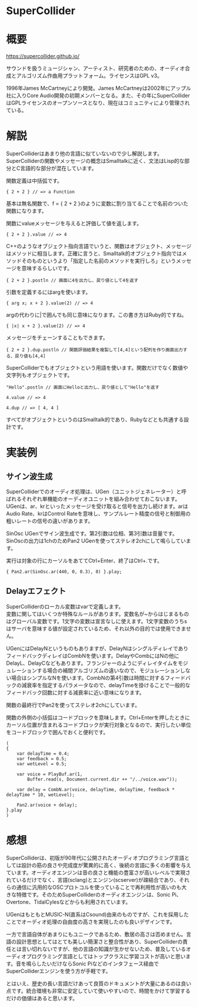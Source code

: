 SuperCollider
===

# 概要

https://supercollider.github.io/

サウンドを扱うミュージシャン、アーティスト、研究者のための、オーディオ合成とアルゴリズム作曲用プラットフォーム。ライセンスはGPL v3。

1996年James McCartneyにより開発。James McCartneyは2002年にアップル社に入りCore Audio開発の初期メンバーとなる。また、その年にSuperColliderはGPLライセンスのオープンソースとなり、現在はコミュニティにより管理されている。

# 解説

SuperColliderはあまり他の言語に似ていないので少し解説します。SuperColliderの関数やメッセージの概念はSmalltalkに近く、文法はLisp的な部分とC言語的な部分が混在しています。

関数定義は中括弧です。

```SuperCollider
{ 2 + 2 } // => a Function
```

基本は無名関数で、f = { 2 + 2 }のように変数に割り当てることで名前のついた関数になります。

関数にvalueメッセージを与えると評価して値を返します。

```SuperCollider
{ 2 + 2 }.value // => 4
```

C++のようなオブジェクト指向言語でいうと、関数はオブジェクト、メッセージはメソッドに相当します。正確に言うと、Smalltalk的オブジェクト指向ではメソッドそのものというより「指定した名前のメソッドを実行しろ」というメッセージを意味するらしいです。

```SuperCollider
{ 2 + 2 }.postln // 画面に4を出力し、戻り値として4を返す
```

引数を定義するにはargを使います。

```SuperCollider
{ arg x; x + 2 }.value(2) // => 4
```

argの代わりに|で囲んでも同じ意味になります。この書き方はRuby的ですね。

```SuperCollider
{ |x| x + 2 }.value(2) // => 4
```

メッセージをチェーンすることもできます。

```SuperCollider
{ 2 + 2 }.dup.postln // 関数評価結果を複製して[4,4]という配列を作り画面出力する、戻り値も[4,4]
```

SuperColliderでもオブジェクトという用語を使います。関数だけでなく数値や文字列もオブジェクトです。

```SuperCollider
"Hello".postln // 画面にHelloと出力し、戻り値として"Hello"を返す

4.value // => 4

4.dup // => [ 4, 4 ]
```

すべてがオブジェクトというのはSmalltalk的であり、Rubyなどとも共通する設計です。

# 実装例

## サイン波生成

SuperColliderでのオーディオ処理は、UGen（ユニットジェネレーター）と呼ばれるそれぞれ単機能のオーディオユニットを組み合わせておこないます。UGenは、ar、krといったメッセージを受け取ると信号を出力し続けます。arはAudio Rate、krはControl Rateを意味し、サンプルレート精度の信号と制御用の粗いレートの信号の違いがあります。

SinOsc UGenでサイン波生成です。第2引数は位相、第3引数は音量です。SinOscの出力は1chのためPan2 UGenを使ってステレオ2chにして鳴らしています。

実行は対象の行にカーソルをあててCtrl+Enter、終了はCtrl+.です。

```SuperCollider
{ Pan2.ar(SinOsc.ar(440, 0, 0.3), 0) }.play;
```

## Delayエフェクト

SuperColliderのローカル変数はvarで定義します。  
変数に関してはいくつか特殊なルールがあります。変数名が\~からはじまるものはグローバル変数です。1文字の変数は宣言なしに使えます。1文字変数のうちsはサーバを意味する値が設定されているため、それ以外の目的では使用できません。

UGenにはDelayNというものもありますが、DelayNはシングルディレイでありフィードバックディレイはCombNを使います。DelayやCombにはNの他にDelayL、DelayCなどもあります。フランジャーのようにディレイタイムをモジュレーションする場合の補間アルゴリズムの違いなので、モジュレーションしない場合はシンプルなNを使います。CombNの第4引数は時間に対するフィードバックの減衰率を指定するパラメータなので、delayTimeを掛けることで一般的なフィードバック回数に対する減衰率に近い意味になります。

関数の最終行でPan2を使ってステレオ2chにしています。

関数の外側の小括弧はコードブロックを意味します。Ctrl+Enterを押したときにカーソル位置が含まれるコードブロックが実行対象となるので、実行したい単位をコードブロックで囲んでおくと便利です。

```SuperCollider
(
{
	var delayTime = 0.4;
	var feedback = 0.5;
	var wetLevel = 0.5;

	var voice = PlayBuf.ar(1,
		Buffer.read(s, Document.current.dir ++ "/../voice.wav"));

	var delay = CombN.ar(voice, delayTime, delayTime, feedback * delayTime * 10, wetLevel);

	Pan2.ar(voice + delay);
}.play
)
```


# 感想

SuperColliderは、初版が90年代に公開されたオーディオプログラミング言語としては設計の筋の良さや完成度が驚異的に高く、後続の言語に多くの影響を与えています。オーディオエンジンは音の良さと機能の豊富さが高いレベルで実現されているだけでなく、言語(sclang)とエンジン(scserver)が疎結合であり、それらの通信に汎用的なOSCプロトコルを使っていることで再利用性が高いのも大きな特徴です。そのためSuperColliderのオーディオエンジンは、Sonic Pi、Overtone、TidalCylesなどからも利用されています。

UGenはもともとMUSIC-N(直系はCsound)由来のものですが、これを採用したことでオーディオ処理の自由度の高さを実現したのも良いデザインです。

一方で言語自体があまりにもユニークであるため、敷居の高さは否めません。言語の設計思想としてはとても美しい簡潔さと整合性があり、SuperColliderの責任とは言い切れないですが、他の言語の知識が生かせないため、普及しているオーディオプログラミング言語としてはトップクラスに学習コストが高いと思います。音を鳴らしたいだけならSonic Piなどのインタフェース経由でSuperColliderエンジンを使う方が手軽です。

とはいえ、歴史の長い言語だけあって良質のドキュメントが大量にあるのは良い点です。統合環境も非常に安定していて使いやすいので、時間をかけて学習するだけの価値はあると思います。

